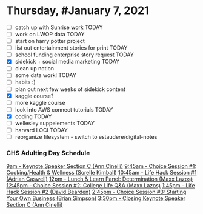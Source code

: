 # Thursday, #January 7, 2021

- [ ] catch up with Sunrise work TODAY
- [ ] work on LWOP data TODAY
- [ ] start on harry potter project
- [ ] list out entertainment stories for print TODAY
- [ ] school funding enterprise story request TODAY
- [x] sidekick + social media marketing TODAY
- [ ] clean up notion
- [ ] some data work! TODAY
- [ ] habits :)
- [ ] plan out next few weeks of sidekick content
- [x] kaggle course?
- [ ] more kaggle course
- [ ] look into AWS connect tutorials TODAY
- [x] coding TODAY
- [ ] wellesley suppelements TODAY
- [ ] harvard LOCI TODAY
- [ ] reorganize filesystem - switch to estaudere/digital-notes

### CHS Adulting Day Schedule

[9am - Keynote Speaker Section C (Ann Cinelli)](https://coppellisd.zoom.us/j/81522686414?pwd=TGh4ZE1JSVI0TXhOR296SUtLYUhmQT09)
[9:45am - Choice Session #1: Cooking/Health & Wellness (Sorelle Kimball)](https://coppellisd.zoom.us/j/85101619588?pwd=bkhXUE03K0FIeFdSQWxBWUFqOWNHZz09)
[10:45am - Life Hack Session #1 (Adrian Caswell)](https://coppellisd.zoom.us/j/85792328439?pwd=Rkg0WEdhb0JiVFFyc21CeTZjY0tqZz09)
[12pm - Lunch & Learn Panel: Determination (Maxx Lazos)](https://coppellisd.zoom.us/j/81631188665?pwd=UldRMFR3QjRhanNHcDRPc1lGTTdDdz09)
[12:45pm - Choice Session #2: College Life Q&A (Maxx Lazos)](https://coppellisd.zoom.us/j/81631188665?pwd=UldRMFR3QjRhanNHcDRPc1lGTTdDdz09)
[1:45pm - Life Hack Session #2 (David Bearden)](https://coppellisd.zoom.us/j/85825005942?pwd=ckhDWWgzbEdZY2tKNXF6MzJrc1o1Zz09)
[2:45pm - Choice Session #3: Starting Your Own Business (Brian Simpson)](https://coppellisd.zoom.us/j/85361591078?pwd=NTdLc0lVY0NMcnl0V0pZNDJGWHJzdz09)
[3:30pm - Closing Keynote Speaker Section C (Ann Cinelli)](https://coppellisd.zoom.us/j/81522686414?pwd=TGh4ZE1JSVI0TXhOR296SUtLYUhmQT09)